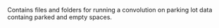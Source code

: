 Contains files and folders for running a convolution on parking lot data containg parked and empty spaces.
